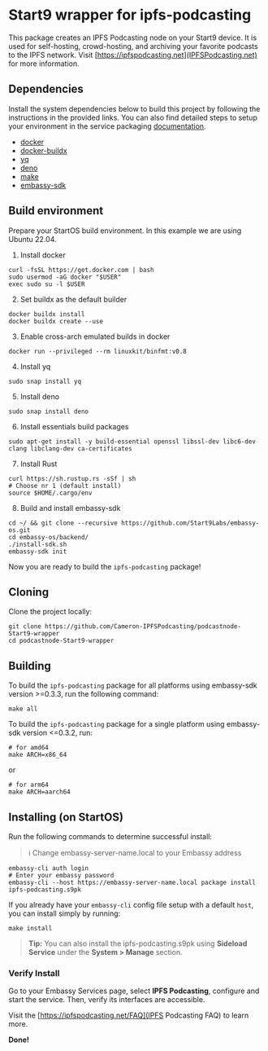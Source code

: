 # Start9 wrapper for ipfs-podcasting

This package creates an IPFS Podcasting node on your Start9 device. It is used for self-hosting, crowd-hosting, and archiving your favorite podcasts to the IPFS network. Visit [https://ipfspodcasting.net](IPFSPodcasting.net) for more information.

## Dependencies

Install the system dependencies below to build this project by following the instructions in the provided links. You can also find detailed steps to setup your environment in the service packaging [documentation](https://github.com/Start9Labs/service-pipeline#development-environment).

- [docker](https://docs.docker.com/get-docker)
- [docker-buildx](https://docs.docker.com/buildx/working-with-buildx/)
- [yq](https://mikefarah.gitbook.io/yq)
- [deno](https://deno.land/)
- [make](https://www.gnu.org/software/make/)
- [embassy-sdk](https://github.com/Start9Labs/embassy-os/tree/master/backend)

## Build environment
Prepare your StartOS build environment. In this example we are using Ubuntu 22.04.
1. Install docker
```
curl -fsSL https://get.docker.com | bash
sudo usermod -aG docker "$USER"
exec sudo su -l $USER
```
2. Set buildx as the default builder
```
docker buildx install
docker buildx create --use
```
3. Enable cross-arch emulated builds in docker
```
docker run --privileged --rm linuxkit/binfmt:v0.8
```
4. Install yq
```
sudo snap install yq
```
5. Install deno
```
sudo snap install deno
```
6. Install essentials build packages
```
sudo apt-get install -y build-essential openssl libssl-dev libc6-dev clang libclang-dev ca-certificates
```
7. Install Rust
```
curl https://sh.rustup.rs -sSf | sh
# Choose nr 1 (default install)
source $HOME/.cargo/env
```
8. Build and install embassy-sdk
```
cd ~/ && git clone --recursive https://github.com/Start9Labs/embassy-os.git
cd embassy-os/backend/
./install-sdk.sh
embassy-sdk init
```
Now you are ready to build the `ipfs-podcasting` package!

## Cloning

Clone the project locally:

```
git clone https://github.com/Cameron-IPFSPodcasting/podcastnode-Start9-wrapper
cd podcastnode-Start9-wrapper
```

## Building

To build the `ipfs-podcasting` package for all platforms using embassy-sdk version >=0.3.3, run the following command:

```
make all
```

To build the `ipfs-podcasting` package for a single platform using embassy-sdk version <=0.3.2, run:

```
# for amd64
make ARCH=x86_64
```
or
```
# for arm64
make ARCH=aarch64
```

## Installing (on StartOS)

Run the following commands to determine successful install:
> :information_source: Change embassy-server-name.local to your Embassy address

```
embassy-cli auth login
# Enter your embassy password
embassy-cli --host https://embassy-server-name.local package install ipfs-podcasting.s9pk
```

If you already have your `embassy-cli` config file setup with a default `host`, you can install simply by running:

```
make install
```

> **Tip:** You can also install the ipfs-podcasting.s9pk using **Sideload Service** under the **System > Manage** section.

### Verify Install

Go to your Embassy Services page, select **IPFS Podcasting**, configure and start the service. Then, verify its interfaces are accessible.

Visit the [https://ipfspodcasting.net/FAQ](IPFS Podcasting FAQ) to learn more.

**Done!** 

